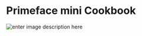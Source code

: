 # Primeface mini Cookbook

![enter image description here](https://picasaweb.google.com/101083117078978973407/6692375688504119745#6692375692211417602 "abc test")
<!--stackedit_data:
eyJoaXN0b3J5IjpbMTY2NjA5NTY3XX0=
-->